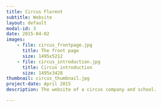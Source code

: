 ```yaml
---
title: Circus Florent
subtitle: Website
layout: default
modal-id: 3
date: 2015-04-02
images: 
    - file: circus_frontpage.jpg
      title: The front page
      size: 1495x5212
    - file: circus_introduction.jpg
      title: Circus introduction
      size: 1495x3428
thumbnail: circus_thumbnail.jpg
project-date: April 2015
description: The website of a circus company and school. 

---
```

